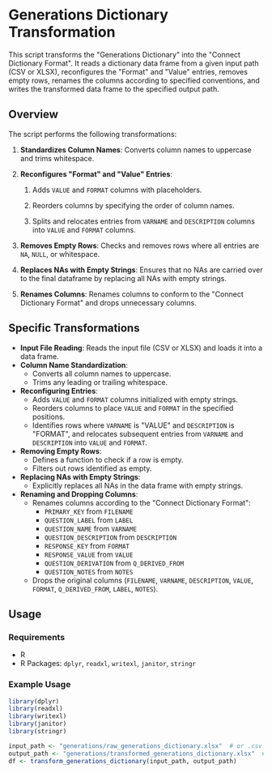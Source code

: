 # Generations Dictionary Transformation

This script transforms the "Generations Dictionary" into the "Connect Dictionary Format".
It reads a dictionary data frame from a given input path (CSV or XLSX), reconfigures the "Format" and "Value" entries, removes empty rows, renames the columns according to specified conventions, and writes the transformed data frame to the specified output path.

## Overview

The script performs the following transformations:

1.  **Standardizes Column Names**: Converts column names to uppercase and trims whitespace.

2.  **Reconfigures "Format" and "Value" Entries**:

    1.  Adds `VALUE` and `FORMAT` columns with placeholders.

    2.  Reorders columns by specifying the order of column names.

    3.  Splits and relocates entries from `VARNAME` and `DESCRIPTION` columns into `VALUE` and `FORMAT` columns.

3.  **Removes Empty Rows**: Checks and removes rows where all entries are `NA`, `NULL`, or whitespace.

4.  **Replaces NAs with Empty Strings**: Ensures that no NAs are carried over to the final dataframe by replacing all NAs with empty strings.

5.  **Renames Columns**: Renames columns to conform to the "Connect Dictionary Format" and drops unnecessary columns.

## Specific Transformations

-   **Input File Reading**: Reads the input file (CSV or XLSX) and loads it into a data frame.
-   **Column Name Standardization**:
    -   Converts all column names to uppercase.
    -   Trims any leading or trailing whitespace.
-   **Reconfiguring Entries**:
    -   Adds `VALUE` and `FORMAT` columns initialized with empty strings.
    -   Reorders columns to place `VALUE` and `FORMAT` in the specified positions.
    -   Identifies rows where `VARNAME` is "VALUE" and `DESCRIPTION` is "FORMAT", and relocates subsequent entries from `VARNAME` and `DESCRIPTION` into `VALUE` and `FORMAT`.
-   **Removing Empty Rows**:
    -   Defines a function to check if a row is empty.
    -   Filters out rows identified as empty.
-   **Replacing NAs with Empty Strings**:
    -   Explicitly replaces all NAs in the data frame with empty strings.
-   **Renaming and Dropping Columns**:
    -   Renames columns according to the "Connect Dictionary Format":
        -   `PRIMARY_KEY` from `FILENAME`
        -   `QUESTION_LABEL` from `LABEL`
        -   `QUESTION_NAME` from `VARNAME`
        -   `QUESTION_DESCRIPTION` from `DESCRIPTION`
        -   `RESPONSE_KEY` from `FORMAT`
        -   `RESPONSE_VALUE` from `VALUE`
        -   `QUESTION_DERIVATION` from `Q_DERIVED_FROM`
        -   `QUESTION_NOTES` from `NOTES`
    -   Drops the original columns (`FILENAME`, `VARNAME`, `DESCRIPTION`, `VALUE`, `FORMAT`, `Q_DERIVED_FROM`, `LABEL`, `NOTES`).

## Usage

### Requirements

-   R
-   R Packages: `dplyr`, `readxl`, `writexl`, `janitor`, `stringr`

### Example Usage

``` r
library(dplyr)
library(readxl)
library(writexl)
library(janitor)
library(stringr)

input_path <- "generations/raw_generations_dictionary.xlsx"  # or .csv
output_path <- "generations/transformed_generations_dictionary.xlsx"  # or .csv
df <- transform_generations_dictionary(input_path, output_path)
```
